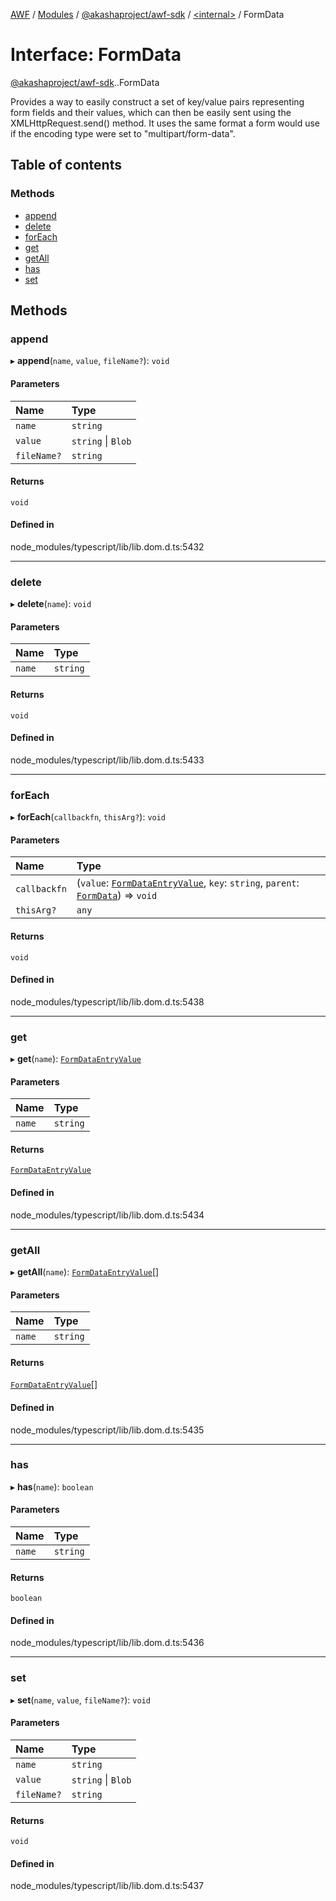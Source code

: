 [AWF](../README.md) / [Modules](../modules.md) / [@akashaproject/awf-sdk](../modules/akashaproject_awf_sdk.md) / [<internal\>](../modules/akashaproject_awf_sdk._internal_.md) / FormData

# Interface: FormData

[@akashaproject/awf-sdk](../modules/akashaproject_awf_sdk.md).[<internal>](../modules/akashaproject_awf_sdk._internal_.md).FormData

Provides a way to easily construct a set of key/value pairs representing form fields and their values, which can then be easily sent using the XMLHttpRequest.send() method. It uses the same format a form would use if the encoding type were set to "multipart/form-data".

## Table of contents

### Methods

- [append](akashaproject_awf_sdk._internal_.FormData.md#append)
- [delete](akashaproject_awf_sdk._internal_.FormData.md#delete)
- [forEach](akashaproject_awf_sdk._internal_.FormData.md#foreach)
- [get](akashaproject_awf_sdk._internal_.FormData.md#get)
- [getAll](akashaproject_awf_sdk._internal_.FormData.md#getall)
- [has](akashaproject_awf_sdk._internal_.FormData.md#has)
- [set](akashaproject_awf_sdk._internal_.FormData.md#set)

## Methods

### append

▸ **append**(`name`, `value`, `fileName?`): `void`

#### Parameters

| Name | Type |
| :------ | :------ |
| `name` | `string` |
| `value` | `string` \| `Blob` |
| `fileName?` | `string` |

#### Returns

`void`

#### Defined in

node_modules/typescript/lib/lib.dom.d.ts:5432

___

### delete

▸ **delete**(`name`): `void`

#### Parameters

| Name | Type |
| :------ | :------ |
| `name` | `string` |

#### Returns

`void`

#### Defined in

node_modules/typescript/lib/lib.dom.d.ts:5433

___

### forEach

▸ **forEach**(`callbackfn`, `thisArg?`): `void`

#### Parameters

| Name | Type |
| :------ | :------ |
| `callbackfn` | (`value`: [`FormDataEntryValue`](../modules/akashaproject_awf_sdk._internal_.md#formdataentryvalue), `key`: `string`, `parent`: [`FormData`](../modules/akashaproject_awf_sdk._internal_.md#formdata)) => `void` |
| `thisArg?` | `any` |

#### Returns

`void`

#### Defined in

node_modules/typescript/lib/lib.dom.d.ts:5438

___

### get

▸ **get**(`name`): [`FormDataEntryValue`](../modules/akashaproject_awf_sdk._internal_.md#formdataentryvalue)

#### Parameters

| Name | Type |
| :------ | :------ |
| `name` | `string` |

#### Returns

[`FormDataEntryValue`](../modules/akashaproject_awf_sdk._internal_.md#formdataentryvalue)

#### Defined in

node_modules/typescript/lib/lib.dom.d.ts:5434

___

### getAll

▸ **getAll**(`name`): [`FormDataEntryValue`](../modules/akashaproject_awf_sdk._internal_.md#formdataentryvalue)[]

#### Parameters

| Name | Type |
| :------ | :------ |
| `name` | `string` |

#### Returns

[`FormDataEntryValue`](../modules/akashaproject_awf_sdk._internal_.md#formdataentryvalue)[]

#### Defined in

node_modules/typescript/lib/lib.dom.d.ts:5435

___

### has

▸ **has**(`name`): `boolean`

#### Parameters

| Name | Type |
| :------ | :------ |
| `name` | `string` |

#### Returns

`boolean`

#### Defined in

node_modules/typescript/lib/lib.dom.d.ts:5436

___

### set

▸ **set**(`name`, `value`, `fileName?`): `void`

#### Parameters

| Name | Type |
| :------ | :------ |
| `name` | `string` |
| `value` | `string` \| `Blob` |
| `fileName?` | `string` |

#### Returns

`void`

#### Defined in

node_modules/typescript/lib/lib.dom.d.ts:5437
